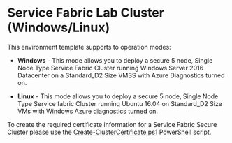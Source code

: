 # Service Fabric Lab Cluster (Windows/Linux)

This environment template supports to operation modes:

* **Windows** - This mode allows you to deploy a secure 5 node, Single Node Type Service Fabric Cluster running Windows Server 2016 Datacenter on a Standard_D2 Size VMSS with Azure Diagnostics turned on.

* **Linux** - This mode allows you to deploy a secure 5 node, Single Node Type Service fabric Cluster running Ubuntu 16.04 on Standard_D2 Size VMs with Windows Azure diagnostics turned on.

To create the required certificate information for a Service Fabric Secure Cluster please use the [Create-ClusterCertificate.ps1](https://github.com/Azure/azure-devtestlab/tree/master/Environments/ServiceFabric-LabCluster/Create-ClusterCertificate.ps1)  PowerShell script.